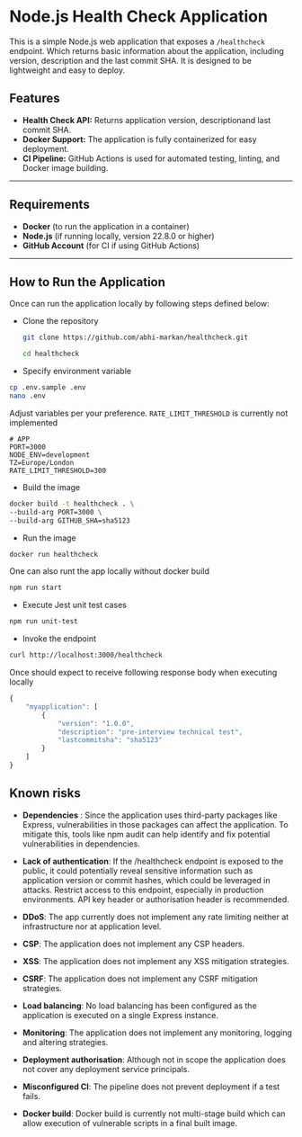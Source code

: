# Node.js Health Check Application

This is a simple Node.js web application that exposes a `/healthcheck` endpoint.
Which returns basic information about the application, including version, description
and the last commit SHA. It is designed to be lightweight and easy to deploy.

## Features

- **Health Check API:** Returns application version, descriptionand last commit SHA.
- **Docker Support:** The application is fully containerized for easy deployment.
- **CI Pipeline:** GitHub Actions is used for automated testing, linting, and Docker
image building.

---

## Requirements

- **Docker** (to run the application in a container)
- **Node.js** (if running locally, version 22.8.0 or higher)
- **GitHub Account** (for CI if using GitHub Actions)

---

## How to Run the Application

Once can run the application locally by following steps defined below:

- Clone the repository

   ```sh
   git clone https://github.com/abhi-markan/healthcheck.git

   cd healthcheck
   ```

- Specify environment variable

```sh
cp .env.sample .env
nano .env
```

Adjust variables per your preference.
`RATE_LIMIT_THRESHOLD` is currently not implemented

```text
# APP
PORT=3000
NODE_ENV=development
TZ=Europe/London
RATE_LIMIT_THRESHOLD=300
```

- Build the image

```sh
docker build -t healthcheck . \
--build-arg PORT=3000 \
--build-arg GITHUB_SHA=sha5123
```

- Run the image

```sh
docker run healthcheck
```

One can also runt the app locally without docker build

```sh
npm run start
```

- Execute Jest unit test cases

```sh
npm run unit-test
```

- Invoke the endpoint

```sh
curl http://localhost:3000/healthcheck
```

Once should expect to receive following response body when executing locally

```javascript
{
    "myapplication": [
        {
            "version": "1.0.0",
            "description": "pre-interview technical test",
            "lastcommitsha": "sha5123"
        }
    ]
}
```

## Known risks

- **Dependencies** : Since the application uses third-party packages like Express,
vulnerabilities in those packages can affect the application. To mitigate this,
tools like npm audit can help identify and fix potential vulnerabilities in dependencies.

- **Lack of authentication**: If the /healthcheck endpoint is exposed to the public,
it could potentially reveal sensitive information such as application version or
commit hashes, which could be leveraged in attacks. Restrict access to this endpoint,
especially in production environments. API key header or authorisation header is
recommended.

- **DDoS**: The app currently does not implement any rate limiting neither at infrastructure
nor at application level.

- **CSP**: The application does not implement any CSP headers.

- **XSS**: The application does not implement any XSS mitigation strategies.

- **CSRF**: The application does not implement any CSRF mitigation strategies.

- **Load balancing**: No load balancing has been configured as the application
is executed on a single Express instance.

- **Monitoring**: The application does not implement any monitoring, logging
and altering strategies.

- **Deployment authorisation**: Although not in scope the application does not
cover any deployment service principals.

- **Misconfigured CI**: The pipeline does not prevent deployment if a test fails.

- **Docker build**: Docker build is currently not multi-stage build which can allow
execution of vulnerable scripts in a final built image.
